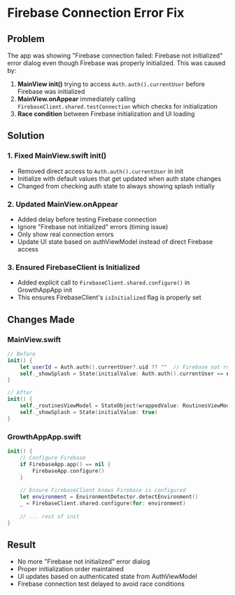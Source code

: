 # Firebase Connection Error Fix

## Problem
The app was showing "Firebase connection failed: Firebase not initialized" error dialog even though Firebase was properly initialized. This was caused by:

1. **MainView init()** trying to access `Auth.auth().currentUser` before Firebase was initialized
2. **MainView.onAppear** immediately calling `FirebaseClient.shared.testConnection` which checks for initialization
3. **Race condition** between Firebase initialization and UI loading

## Solution

### 1. Fixed MainView.swift init()
- Removed direct access to `Auth.auth().currentUser` in init
- Initialize with default values that get updated when auth state changes
- Changed from checking auth state to always showing splash initially

### 2. Updated MainView.onAppear
- Added delay before testing Firebase connection
- Ignore "Firebase not initialized" errors (timing issue)
- Only show real connection errors
- Update UI state based on authViewModel instead of direct Firebase access

### 3. Ensured FirebaseClient is Initialized
- Added explicit call to `FirebaseClient.shared.configure()` in GrowthAppApp init
- This ensures FirebaseClient's `isInitialized` flag is properly set

## Changes Made

### MainView.swift
```swift
// Before
init() {
    let userId = Auth.auth().currentUser?.uid ?? ""  // Firebase not ready!
    self._showSplash = State(initialValue: Auth.auth().currentUser == nil)
}

// After  
init() {
    self._routinesViewModel = StateObject(wrappedValue: RoutinesViewModel(userId: ""))
    self._showSplash = State(initialValue: true)
}
```

### GrowthAppApp.swift
```swift
init() {
    // Configure Firebase
    if FirebaseApp.app() == nil {
        FirebaseApp.configure()
    }
    
    // Ensure FirebaseClient knows Firebase is configured
    let environment = EnvironmentDetector.detectEnvironment()
    _ = FirebaseClient.shared.configure(for: environment)
    
    // ... rest of init
}
```

## Result
- No more "Firebase not initialized" error dialog
- Proper initialization order maintained
- UI updates based on authenticated state from AuthViewModel
- Firebase connection test delayed to avoid race conditions